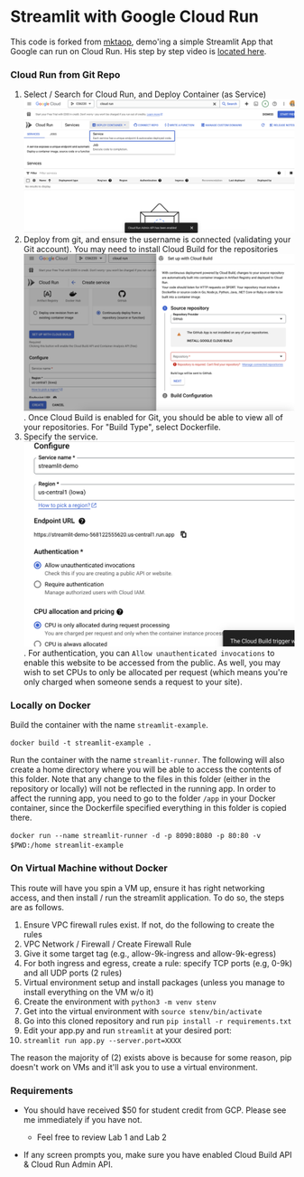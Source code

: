 # Streamlit with Google Cloud Run

This code is forked from [mktaop](https://github.com/mktaop/cloudrun_demo), demo'ing a simple Streamlit App that Google can run on Cloud Run. His step by step video is [located here](https://www.youtube.com/watch?v=BGMdxpXsbB4).

### Cloud Run from Git Repo

1. Select / Search for Cloud Run, and Deploy Container (as Service) ![](images/cloud-run.png)
2. Deploy from git, and ensure the username is connected (validating your Git account). You may need to install Cloud Build for the repositories ![](images/deploy-from-git.png). Once Cloud Build is enabled for Git, you should be able to view all of your repositories. For "Build Type", select Dockerfile.
3. Specify the service. ![](images/specify-service.png). For authentication, you can `Allow unauthenticated invocations` to enable this website to be accessed from the public. As well, you may wish to set CPUs to only be allocated per request (which means you're only charged when someone sends a request to your site).

### Locally on Docker

Build the container with the name `streamlit-example`.

```docker build -t streamlit-example .```

Run the container with the name `streamlit-runner`. The following will also create a home directory where you will be able to access the contents of this folder. Note that any change to the files in this folder (either in the repository or locally) will not be reflected in the running app. In order to affect the running app, you need to go to the folder `/app` in your Docker container, since the Dockerfile specified everything in this folder is copied there.

```docker run --name streamlit-runner -d -p 8090:8080 -p 80:80 -v $PWD:/home streamlit-example```

### On Virtual Machine without Docker

This route will have you spin a VM up, ensure it has right networking access, and then install / run the streamlit application. To do so, the steps are as follows.

1. Ensure VPC firewall rules exist. If not, do the following to create the rules
  1. VPC Network / Firewall / Create Firewall Rule
  1. Give it some target tag (e.g., allow-9k-ingress and allow-9k-egress)
  1. For both ingress and egress, create a rule: specify TCP ports (e.g, 0-9k) and all UDP ports (2 rules)
1. Virtual environment setup and install packages (unless you manage to install everything on the VM w/o it)
  1. Create the environment with `python3 -m venv stenv`
  1. Get into the virtual environment with `source stenv/bin/activate`
  1. Go into this cloned repository and run `pip install -r requirements.txt`
1. Edit your app.py and run `streamlit` at your desired port:
  1. `streamlit run app.py --server.port=XXXX`

The reason the majority of (2) exists above is because for some reason, pip doesn't work on VMs and it'll ask you to use a virtual environment.


### Requirements 

* You should have received $50 for student credit from GCP. Please see me immediately if you have not.
  - Feel free to review Lab 1 and Lab 2

* If any screen prompts you, make sure you have enabled Cloud Build API & Cloud Run Admin API.

